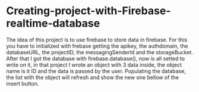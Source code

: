 # Creating-project-with-Firebase-realtime-database
The idea of this project is to use firebase to store data in firebase.
For this you have to initialized with frebase getting the apikey, the authdomain, the databaseURL, the projectID, the messagingSenderId and the storageBucket. 
After that I got the database with firebase.database(), now is all setted to write on it, in that project I wrote an object with 3 data inside, the object name is it ID and the data is passed by the user. Populating the database, the list with the object will refresh and show the new one bellow of the insert button.
